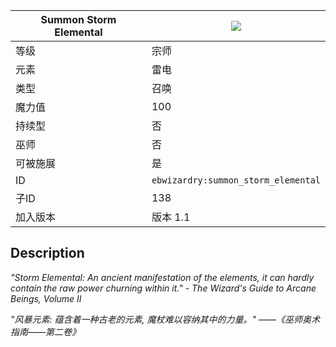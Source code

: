| Summon Storm Elemental |![](https://github.com/Electroblob77/Wizardry/blob/1.12.2/src/main/resources/assets/ebwizardry/textures/spells/summon_storm_elemental.png)|
|---|---|
| 等级 | 宗师 |
| 元素 | 雷电 |
| 类型 | 召唤 |
| 魔力值 | 100 |
| 持续型 | 否 |
| 巫师 | 否 |
| 可被施展 | 是 |
| ID | `ebwizardry:summon_storm_elemental` |
| 子ID | 138 |
| 加入版本 | 版本 1.1 |
## Description
_"Storm Elemental: An ancient manifestation of the elements, it can hardly contain the raw power churning within it." - The Wizard's Guide to Arcane Beings, Volume II_

_"风暴元素: 蕴含着一种古老的元素, 魔杖难以容纳其中的力量。" ——《巫师奥术指南——第二卷》_
